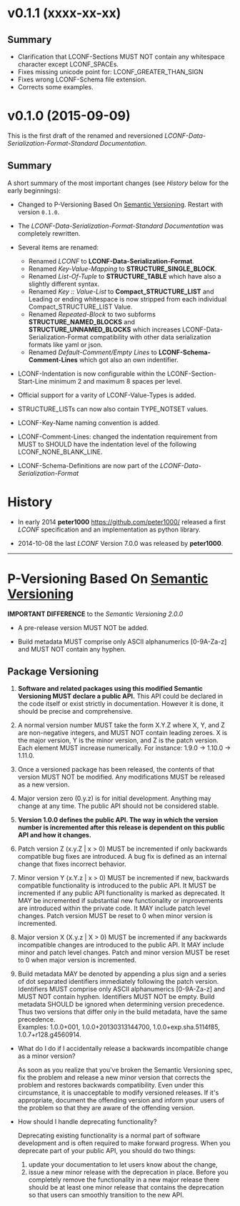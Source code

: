 # v0.1.1 (xxxx-xx-xx)

## Summary

* Clarification that LCONF-Sections MUST NOT contain any whitespace character except LCONF_SPACEs.
* Fixes missing unicode point for: LCONF_GREATER_THAN_SIGN
* Fixes wrong LCONF-Schema file extension.
* Corrects some examples.

# v0.1.0 (2015-09-09)

This is the first draft of the renamed and reversioned *LCONF-Data-Serialization-Format-Standard Documentation*.

## Summary

A short summary of the most important changes (see *History* below for the early beginnings):

* Changed to P-Versioning Based On [Semantic Versioning](http://semver.org/). Restart with version `0.1.0`.
* The *LCONF-Data-Serialization-Format-Standard Documentation* was completely rewritten.
* Several items are renamed:

    * Renamed *LCONF* to **LCONF-Data-Serialization-Format**.
    * Renamed *Key-Value-Mapping* to **STRUCTURE_SINGLE_BLOCK**.
    * Renamed *List-Of-Tuple* to **STRUCTURE_TABLE** which have also a slightly different syntax.
    * Renamed *Key :: Value-List* to **Compact_STRUCTURE_LIST** and Leading or ending whitespace is now stripped from
        each individual Compact_STRUCTURE_LIST Value.
    * Renamed *Repeated-Block* to two subforms **STRUCTURE_NAMED_BLOCKS** and **STRUCTURE_UNNAMED_BLOCKS** which
        increases LCONF-Data-Serialization-Format compatibility with other data serialization formats like yaml or
        json.
    * Renamed *Default-Comment/Empty Lines* to **LCONF-Schema-Comment-Lines** which got also an own indentifier.

* LCONF-Indentation is now configurable within the LCONF-Section-Start-Line minimum 2 and maximum 8 spaces per level.
* Official support for a varity of LCONF-Value-Types is added.
* STRUCTURE_LISTs can now also contain TYPE_NOTSET values.
* LCONF-Key-Name naming convention is added.
* LCONF-Comment-Lines: changed the indentation requirement from MUST to SHOULD have the indentation level of the
    following LCONF_NONE_BLANK_LINE.
* LCONF-Schema-Definitions are now part of the *LCONF-Data-Serialization-Format*

# History

* In early 2014 **peter1000** <https://github.com/peter1000/> released a first *LCONF* specification and an
    implementation as python library.

* 2014-10-08 the last *LCONF* Version 7.0.0  was released by **peter1000**.

-----------------------------------------------------------------------------------------------------------------------

# P-Versioning Based On [Semantic Versioning](http://semver.org/)

**IMPORTANT DIFFERENCE** to the *Semantic Versioning 2.0.0* <br />

* A pre-release version MUST NOT be added.

* Build metadata MUST comprise only ASCII alphanumerics [0-9A-Za-z] and MUST NOT contain any hyphen.

## Package Versioning

1. **Software and related packages using this modified Semantic Versioning MUST declare a public API.** This API could
    be declared in the code itself or exist strictly in documentation. However it is done, it should be precise and
    comprehensive.

2. A normal version number MUST take the form X.Y.Z where X, Y, and Z are non-negative integers, and MUST NOT contain
    leading zeroes. X is the major version, Y is the minor version, and Z is the patch version.
    Each element MUST increase numerically. For instance: 1.9.0 -> 1.10.0 -> 1.11.0.

3. Once a versioned package has been released, the contents of that version MUST NOT be modified. Any modifications
    MUST be released as a new version.

4. Major version zero (0.y.z) is for initial development. Anything may change at any time. The public API should not be
    considered stable.

5. **Version 1.0.0 defines the public API. The way in which the version number is incremented after this release is
    dependent on this public API and how it changes.**

6. Patch version Z (x.y.Z | x > 0) MUST be incremented if only backwards compatible bug fixes are introduced. A bug fix
    is defined as an internal change that fixes incorrect behavior.

7. Minor version Y (x.Y.z | x > 0) MUST be incremented if new, backwards compatible functionality is introduced to the
    public API. It MUST be incremented if any public API functionality is marked as deprecated. It MAY be incremented
    if substantial new functionality or improvements are introduced within the private code. It MAY include patch level
    changes. Patch version MUST be reset to 0 when minor version is incremented.

8. Major version X (X.y.z | X > 0) MUST be incremented if any backwards incompatible changes are introduced to the
    public API. It MAY include minor and patch level changes. Patch and minor version MUST be reset to 0 when major
    version is incremented.

9. Build metadata MAY be denoted by appending a plus sign and a series of dot separated identifiers immediately
    following the patch version. Identifiers MUST comprise only ASCII alphanumerics [0-9A-Za-z] and MUST NOT contain
    hyphen. Identifiers MUST NOT be empty. Build metadata SHOULD be ignored when determining version precedence. Thus
    two versions that differ only in the build metadata, have the same precedence. <br />
    Examples: 1.0.0+001, 1.0.0+20130313144700, 1.0.0+exp.sha.5114f85, 1.0.7+r128.g4560914.

* What do I do if I accidentally release a backwards incompatible change as a minor version?

    As soon as you realize that you've broken the Semantic Versioning spec, fix the problem and release a new minor
    version that corrects the problem and restores backwards compatibility. Even under this circumstance, it is
    unacceptable to modify versioned releases. If it's appropriate, document the offending version and inform your
    users of the problem so that they are aware of the offending version.

* How should I handle deprecating functionality?

    Deprecating existing functionality is a normal part of software development and is often required to make forward
    progress. When you deprecate part of your public API, you should do two things:

    1. update your documentation to let users know about the change,
    2. issue a new minor release with the deprecation in place. Before you completely remove the functionality in a new
        major release there should be at least one minor release that contains the deprecation so that users can
        smoothly transition to the new API.
